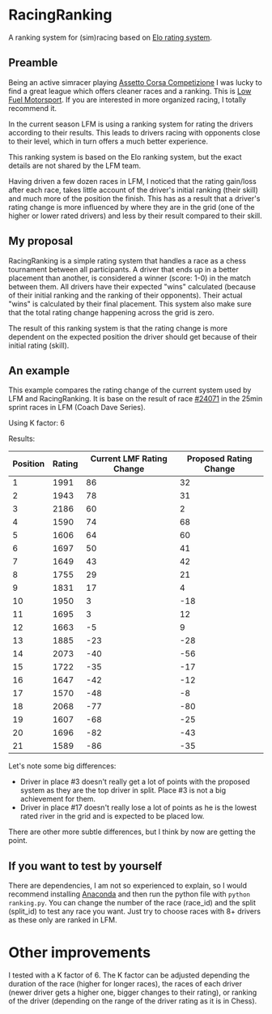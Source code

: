 # RacingRanking
A ranking system for (sim)racing based on [Elo rating system](https://en.wikipedia.org/wiki/Elo_rating_system).

## Preamble
Being an active simracer playing [Assetto Corsa Competizione](https://www.assettocorsa.it/competizione/) I was lucky to find a great league which offers cleaner races and a ranking. This is [Low Fuel Motorsport](https://lowfuelmotorsport.com/). If you are interested in more organized racing, I totally recommend it.

In the current season LFM is using a ranking system for rating the drivers according to their results. This leads to drivers racing with opponents close to their level, which in turn offers a much better experience.

This ranking system is based on the Elo ranking system, but the exact details are not shared by the LFM team.

Having driven a few dozen races in LFM, I noticed that the rating gain/loss after each race, takes little account of the driver's initial ranking (their skill) and much more of the position the finish. This has as a result that a driver's rating change is more influenced by where they are in the grid (one of the higher or lower rated drivers) and less by their result compared to their skill.

## My proposal
RacingRanking is a simple rating system that handles a race as a chess tournament between all participants. A driver that ends up in a better placement than another, is considered a winner (score: 1-0) in the match between them. All drivers have their expected "wins" calculated (because of their initial ranking and the ranking of their opponents). Their actual "wins" is calculated by their final placement. This system also make sure that the total rating change happening across the grid is zero.

The result of this ranking system is that the rating change is more dependent on the expected position the driver should get because of their initial rating (skill).

## An example
This example compares the rating change of the current system used by LFM and RacingRanking. It is base on the result of race [#24071](https://lowfuelmotorsport.com/events/60/race/24071) in the 25min sprint races in LFM (Coach Dave Series).

Using K factor: 6

Results:

|   Position |   Rating |   Current LMF Rating Change |   Proposed Rating Change |
|------------|----------|-----------------------------|--------------------------|
|          1 |     1991 |                          86 |                       32 |
|          2 |     1943 |                          78 |                       31 |
|          3 |     2186 |                          60 |                        2 |
|          4 |     1590 |                          74 |                       68 |
|          5 |     1606 |                          64 |                       60 |
|          6 |     1697 |                          50 |                       41 |
|          7 |     1649 |                          43 |                       42 |
|          8 |     1755 |                          29 |                       21 |
|          9 |     1831 |                          17 |                        4 |
|         10 |     1950 |                           3 |                      -18 |
|         11 |     1695 |                           3 |                       12 |
|         12 |     1663 |                          -5 |                        9 |
|         13 |     1885 |                         -23 |                      -28 |
|         14 |     2073 |                         -40 |                      -56 |
|         15 |     1722 |                         -35 |                      -17 |
|         16 |     1647 |                         -42 |                      -12 |
|         17 |     1570 |                         -48 |                       -8 |
|         18 |     2068 |                         -77 |                      -80 |
|         19 |     1607 |                         -68 |                      -25 |
|         20 |     1696 |                         -82 |                      -43 |
|         21 |     1589 |                         -86 |                      -35 |

Let's note some big differences:
* Driver in place #3 doesn't really get a lot of points with the proposed system as they are the top driver in split. Place #3 is not a big achievement for them.
* Driver in place #17 doesn't really lose a lot of points as he is the lowest rated river in the grid and is expected to be placed low.

There are other more subtle differences, but I think by now are getting the point.

## If you want to test by yourself
There are dependencies, I am not so experienced to explain, so I would recommend installing [Anaconda](https://www.anaconda.com/) and then run the python file with `python ranking.py`. You can change the number of the race (race_id) and the split (split_id) to test any race you want. Just try to choose races with 8+ drivers as these only are ranked in LFM.

# Other improvements
I tested with a K factor of 6. The K factor can be adjusted depending the duration of the race (higher for longer races), the races of each driver (newer driver gets a higher one, bigger changes to their rating), or ranking of the driver (depending on the range of the driver rating as it is in Chess).
